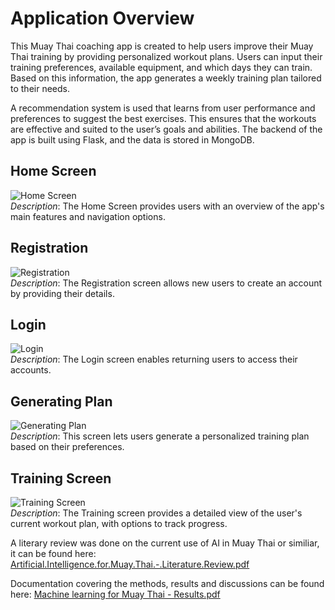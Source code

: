 # Application Overview
This Muay Thai coaching app is created to help users improve their Muay Thai training by providing personalized workout plans. Users can input their training preferences, available equipment, and which days they can train. Based on this information, the app generates a weekly training plan tailored to their needs.

A recommendation system is used that learns from user performance and preferences to suggest the best exercises. This ensures that the workouts are effective and suited to the user’s goals and abilities.
The backend of the app is built using Flask, and the data is stored in MongoDB.

## Home Screen
![Home Screen](https://github.com/user-attachments/assets/3ff6497b-4696-4472-9a03-95bf04b5575a)  
*Description*: The Home Screen provides users with an overview of the app's main features and navigation options.

## Registration
![Registration](https://github.com/user-attachments/assets/17c3da00-4741-41db-87a8-497166b660b9)  
*Description*: The Registration screen allows new users to create an account by providing their details.

## Login
![Login](https://github.com/user-attachments/assets/a532f530-8d02-438a-b955-e308f092ea76)  
*Description*: The Login screen enables returning users to access their accounts.

## Generating Plan
![Generating Plan](https://github.com/user-attachments/assets/7bde962e-400a-4b9c-aedd-9e6691e849ec)  
*Description*: This screen lets users generate a personalized training plan based on their preferences.

## Training Screen
![Training Screen](https://github.com/user-attachments/assets/1e3238fe-8f8e-4803-8e8c-ce79877219c6)  
*Description*: The Training screen provides a detailed view of the user's current workout plan, with options to track progress.


A literary review was done on the current use of AI in Muay Thai or similiar, it can be found here: [Artificial.Intelligence.for.Muay.Thai.-.Literature.Review.pdf](https://github.com/user-attachments/files/16882821/Artificial.Intelligence.for.Muay.Thai.-.Literature.Review.pdf)


Documentation covering the methods, results and discussions can be found here: [Machine learning for Muay Thai - Results.pdf](https://github.com/user-attachments/files/16882786/Machine.learning.for.Muay.Thai.-.Results.pdf)



